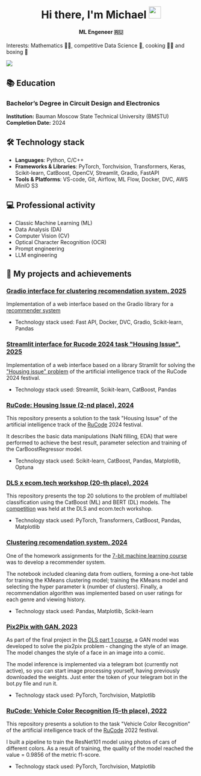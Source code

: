 <h1 align="center">Hi there, I'm Michael</a> 
<img src="https://github.com/blackcater/blackcater/raw/main/images/Hi.gif" height="32" width="32"/></h1>
<h4 align="center"> ML Engeneer 🇷🇺</h4>

Interests: Mathematics 👨‍🎓, competitive Data Science 🥇, cooking 👨‍🍳 and boxing 🥊

![](https://github-profile-summary-cards.vercel.app/api/cards/profile-details?username=michael-bmstu&theme=transparent)

## 📚 Education

### Bachelor’s Degree in Circuit Design and Electronics
**Institution:** Bauman Moscow State Technical University (BMSTU)  
**Completion Date:** 2024 

## 🛠 Technology stack

- **Languages**: Python, C/C++
- **Frameworks & Libraries**:  PyTorch, Torchvision, Transformers, Keras, Scikit-learn, CatBoost, OpenCV, Streamlit, Gradio, FastAPI
- **Tools & Platforms**: VS-code, Git, Airflow, ML Flow, Docker, DVC, AWS MinIO S3

## 💻 Professional activity
- Classic Machine Learning (ML)
- Data Analysis (DA)
- Computer Vision (CV)
- Optical Character Recognition (OCR)
- Prompt engineering
- LLM engineering

## 💼 My projects and achievements

### [Gradio interface for clustering recomendation system, 2025](https://github.com/michael-bmstu/recsys-gradio)

Implementation of a web interface based on the Gradio library for a [recommender system](https://github.com/michael-bmstu/clustering_recomend_system)

* Technology stack used: Fast API, Docker, DVC, Gradio, Scikit-learn, Pandas

### [Streamlit interface for Rucode 2024 task "Housing Issue", 2025](https://github.com/michael-bmstu/house-issue-prod)

Implementation of a web interface based on a library Stramlit for solving the ["Housing issue" problem](https://github.com/michael-bmstu/RuCode_2024)
of the artificial intelligence track of the RuCode 2024 festival.

* Technology stack used: Streamlit, Scikit-learn, CatBoost, Pandas

### [RuCode: Housing Issue (2-nd place), 2024](https://github.com/michael-bmstu/RuCode_2024)

This repository presents a solution to the task "Housing Issue" of the artificial intelligence track of the [RuCode](https://rucode.net/) 2024 festival.

It describes the basic data manipulations (NaN filling, EDA) that were performed to achieve the best result, parameter selection and training of the CarBoostRegressor model.

* Technology stack used: Scikit-learn, CatBoost, Pandas, Matplotlib, Optuna


### [DLS x ecom.tech workshop (20-th place), 2024](https://github.com/michael-bmstu/ecom-t_x_dls)

This repository presents the top 20 solutions to the problem of multilabel classification using the CatBoost (ML) and BERT (DL) models.
The [competition](https://ods.ai/competitions/dls_ecomtech) was held at the DLS and ecom.tech workshop.

* Technology stack used: PyTorch, Transformers, CatBoost, Pandas, Matplotlib


### [Clustering recomendation system, 2024](https://github.com/michael-bmstu/clustering_recomend_system)

One of the homework assignments for the [7-bit machine learning course](https://github.com/7bits/ml-courses-7bits) was to develop a recommender system.

The notebook included cleaning data from outliers, forming a one-hot table for training the KMeans clustering model; 
training the KMeans model and selecting the hyper parameter k (number of clusters). 
Finally, a recommendation algorithm was implemented based on user ratings for each genre and viewing history.

* Technology stack used: Pandas, Matplotlib, Scikit-learn


### [Pix2Pix with GAN, 2023](https://github.com/michael-bmstu/pix2pix_gan)

As part of the final project in the [DLS part 1 course](https://dls.samcs.ru/courses), a GAN model was developed to solve the pix2pix problem - changing the style of an image. The model changes the style of a face in an image into a comic.

The model inference is implemented via a telegram bot (currently not active), so you can start image processing yourself, having previously downloaded the weights. Just enter the token of your telegram bot in the bot.py file and run it.

* Technology stack used: PyTorch, Torchvision, Matplotlib

### [RuCode: Vehicle Color Recognition (5-th place), 2022](https://github.com/michael-bmstu/RuCode_2022)
This repository presents a solution to the task "Vehicle Color Recognition" of the artificial intelligence track of the [RuCode](https://rucode.net/) 2022 festival.

I built a pipeline to train the ResNet101 model using photos of cars of different colors. As a result of training, the quality of the model reached the value = 0.9856 of the metric f1-score.

* Technology stack used: PyTorch, Torchvision, Matplotlib
